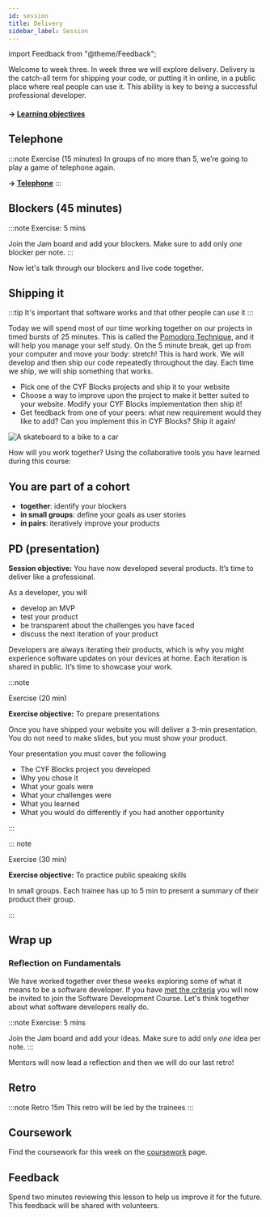 ```yaml
---
id: session
title: Delivery
sidebar_label: Session
---
```


import Feedback from "@theme/Feedback";

Welcome to week three. In week three we will explore delivery. Delivery is the catch-all term for shipping your code, or putting it in online, in a public place where real people can use it. This ability is key to being a successful professional developer.

#### &rarr; [Learning objectives](./learning-objectives.md)

## Telephone

:::note Exercise (15 minutes)
In groups of no more than 5, we’re going to play a game of telephone again.

**&rarr; [Telephone](https://garticphone.com/)**
:::

## Blockers (45 minutes)

:::note Exercise: 5 mins

Join the Jam board and add your blockers. Make sure to add only _one_ blocker per note.
:::

Now let's talk through our blockers and live code together.

## Shipping it

:::tip
It's important that software works and that other people can _use_ it
:::

Today we will spend most of our time working together on our projects in timed bursts of 25 minutes. This is called the [Pomodoro Technique](https://en.wikipedia.org/wiki/Pomodoro_Technique), and it will help you manage your self study. On the 5 minute break, get up from your computer and move your body: stretch! This is hard work. We will develop and then ship our code repeatedly throughout the day. Each time we ship, we will ship something that works.

- Pick one of the CYF Blocks projects and ship it to your website
- Choose a way to improve upon the project to make it better suited to your website. Modify your CYF Blocks implementation then ship it!
- Get feedback from one of your peers: what new requirement would they like to add? Can you implement this in CYF Blocks? Ship it again!

![A skateboard to a bike to a car](https://images.ctfassets.net/gw5wr8vzz44g/29ExmDybOIAqEuGMMAcs0w/a1d28f10aa9bbc18279eb7466f47acd4/ustwo_Thinks_crop.gif?w=1400 "Every iteration is an improvement on a working MVP")

How will you work together? Using the collaborative tools you have learned during this course:

## You are part of a cohort

- **together**: identify your blockers
- **in small groups**: define your goals as user stories
- **in pairs**: iteratively improve your products

## PD (presentation)

**Session objective:** You have now developed several products. It’s time to deliver like a professional.

As a developer, you will
- develop an MVP
- test your product
- be transparent about the challenges you have faced
- discuss the next iteration of your product

Developers are always iterating their products, which is why you might experience software updates on your devices at home. Each iteration is shared in public. It’s time to showcase your work.

:::note

Exercise (20 min)

**Exercise objective:** To prepare presentations

Once you have shipped your website you will deliver a 3-min presentation. You do not need to make slides, but you must show your product.

Your presentation you must cover the following
- The CYF Blocks project you developed
- Why you chose it
- What your goals were
- What your challenges were
- What you learned
- What you would do differently if you had another opportunity

:::

::: note

Exercise (30 min)

**Exercise objective:** To practice public speaking skills

In small groups. Each trainee has up to 5 min to present a summary of their product their group. 

:::

## Wrap up

### Reflection on Fundamentals

We have worked together over these weeks exploring some of what it means to be a software developer. If you have [met the criteria](../graduation/criteria.md) you will now be invited to join the Software Development Course. Let's think together about what software developers really do.

:::note Exercise: 5 mins

Join the Jam board and add your ideas. Make sure to add only _one_ idea per note.
:::

Mentors will now lead a reflection and then we will do our last retro!

## Retro

:::note Retro 15m
This retro will be led by the trainees
:::

## Coursework

Find the coursework for this week on the [coursework](./coursework) page.

## Feedback

Spend two minutes reviewing this lesson to help us improve it for the future. This feedback will be shared with volunteers.

<Feedback module="Fundamentals" week="Week 3" />

